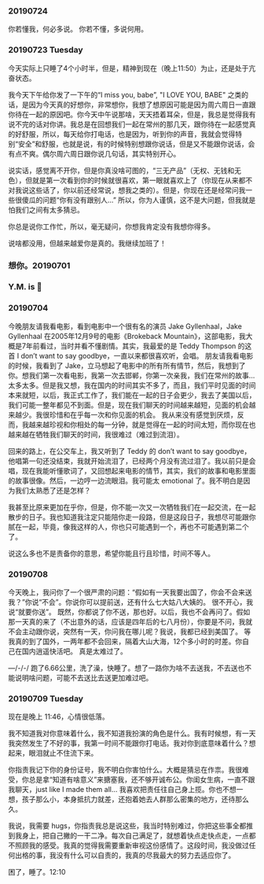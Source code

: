### 20190724
你若懂我，何必多说。
你若不懂，多说何用。

### 20190723 Tuesday
今天实际上只睡了4个小时半，但是，精神到现在（晚上11:50）为止，还是处于亢奋状态。

我今天下午给你发了一下午的“I miss you, babe”, "I LOVE YOU, BABE" 之类的话，是因为今天真的好想你，非常想你，我想了想原因可能是因为周六周日一直跟你待在一起的原因吧。你今天中午说那啥，天天捂着耳朵，但是，我总是觉得我有说不完的话对你讲。我总是在回想我们一起在常州的那几天，跟你待在一起感觉真的好舒服，所以，每天给你打电话，也是因为，听到你的声音，我就会觉得特别“安全”和舒服，也就是说，有的时候特别想跟你说话，但是又不能跟你说话，会有点不爽。偶尔周六周日跟你说几句话，其实特别开心。

说实话，感觉离不开你，但是你真没啥可图的，“三无产品”（无权、无钱和无色），但就是第一次看到你的时候就很喜欢，第一眼就喜欢上了（你现在从来都不对我说这些话了，你以前还经常说，想我之类的）。但是，你现在还是经常问我一些很傻瓜的问题“你有没有跟别人...” 所以，你为人谨慎，这不是大问题，但我就是怕我们之间有太多猜忌。

你总是说你工作忙，所以，毫无疑问，你想我肯定没有我想你得多。

说啥都没用，但越来越爱你是真的。我继续加班了！

### 想你。20190701
### Y.M. is :pig:
### 20190704
今晚朋友请我看电影，看到电影中一个很有名的演员 Jake Gyllenhaal，Jake Gyllenhaal 在2005年12月9号的电影《Brokeback Mountain》，这部电影，我大概是7年前看过，当时并看不懂剧情。其实，我最爱的是 Teddy Thompson 的这首 I don’t want to say goodbye，一直以来都很喜欢听，会唱。
朋友请我看电影的时候，我看到了 Jake，立马想起了电影中的所有所有情节，然后，我想到了你。想我们第一次看电影，我第一次去邯郸，你第一次亲我，我们在常州的故事… 太多太多。但是我又想，我在国内的时间其实不多了，而且，我们平时见面的时间本来就短，以后，我正式工作了，我们能在一起的日子会更少，我去了美国以后，我们可能一整年都见不到面。但是，现在我们聊天的时间越来越短，见面的机会越来越少。我很珍惜和在乎每一次和你见面的机会。
我从来没有感觉到厌烦，反而，我越来越珍视和你相处的每一分钟，就是觉得在一起的时间太短，而你现在也越来越在牺牲我们聊天的时间，我很难过（难过到流泪）。

回来的路上，在公交车上，我又听到了 Teddy 的  don’t want to say goodbye，他唱第一句还没结束，我就开始流泪了，已经两个月没有流过泪了。我以前只是会唱，现在我能听懂歌词了，又回想起来电影的情节，其实，我们的故事和电影里面的故事很像。然后，一边哼一边流眼泪。我可能太 emotional 了。我不明白是因为我们太熟悉了还是怎样？

我甚至比原来更加在乎你，但是，你不能一次又一次牺牲我们在一起交流，在一起散步的日子。我也知道我注定只能陪你走一段路，但是这段日子，我想尽可能跟你腻在一起，毕竟，像我这样的人，你也只可能遇到一个，再也不可能遇到第二个了。

说这么多也不是责备你的意思，希望你能且行且珍惜，时间不等人。 




### 20190708
今天晚上，我问你了一个很严肃的问题：“假如有一天我要出国了，你会不会来送我？”你说“不会”。你说你可以提前送，还有什么七大姑八大姨的。
很不开心，我说“就要你送”。
既然，你都说了你不送，那也好。以后，我也不会再问了。假如那一天真的来了（不出意外的话，应该是四年后的七八月份），你要是不问，我就不会主动跟你说，突然有一天，你问我在哪儿呢？我说，我都已经到美国了。
等我真的到了国外，一两年都不会回来，隔着大山大海，12个多小时的时差。你自己在国内逍遥快活吧。
真是太难过了。

—/-/-/
跑了6.66公里，洗了澡，快睡了。想了一路你为啥不去送我，不去送也不能说明啥问题，可能不去送比去送更加难过吧。

### 20190709 Tuesday 
现在是晚上 11:46，心情很低落。

我不知道我对你意味着什么，我不知道我扮演的角色是什么。我有时候想，有一天我突然发生了不好的事，我第一时间不能跟你打电话。我对你到底意味着什么？想起来，眼泪就止不住流下来。

你指责我记下你的身份证号，我不明白你害怕什么。大概是猜忌在作祟。我很难受，你总是拿“知道有啥意义”来搪塞我，还不够开诚布公。你闺女生病，一直不跟我聊天，just like I made them all... 我喜欢把责任往自己身上揽。你也不想一想，孩子那么小，本身抵抗力就差，还抱着她去人群那么密集的地方，还待那么久。

我说，我需要 hugs，你指责我总是说这些，我当时特别难过，你把这些事全都推到我身上，把自己撇的一干二净。每次自己满足了，就想着快点走快点走，一点都不照顾我的感受。我真的觉得我需要重新审视这份感情了。这段时间，我没做过任何出格的事，我没有什么可以自责的，我真的尽我最大的努力去适应你了。

困了，睡了。12:10
